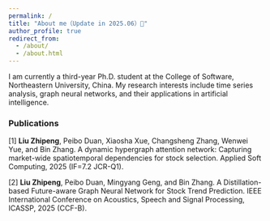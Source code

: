 ```yaml
---
permalink: /
title: "About me（Update in 2025.06）👋"
author_profile: true
redirect_from: 
  - /about/
  - /about.html
---
```


I am currently a third-year Ph.D. student at the College of Software, Northeastern University, China. My research interests include time series analysis, graph neural networks, and their applications in artificial intelligence.


### Publications
[1] **Liu Zhipeng**, Peibo Duan, Xiaosha Xue, Changsheng Zhang, Wenwei Yue, and Bin Zhang. A dynamic hypergraph attention network: Capturing market-wide spatiotemporal dependencies for stock selection. Applied Soft Computing, 2025 (IF=7.2 JCR-Q1).

[2] **Liu Zhipeng**, Peibo Duan, Mingyang Geng, and Bin Zhang. A Distillation-based Future-aware Graph Neural Network for Stock Trend Prediction. IEEE International Conference on Acoustics, Speech and Signal Processing, ICASSP, 2025 (CCF-B).




